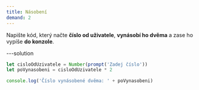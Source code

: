```yaml
---
title: Násobení
demand: 2
---
```


Napište kód, který načte **číslo od uživatele**, **vynásobí ho dvěma** a zase ho vypíše **do konzole**.

---solution

```js
let cisloOdUzivatele = Number(prompt('Zadej číslo'))
let poVynasobeni = cisloOdUzivatele * 2

console.log('Číslo vynásobené dvěma: ' + poVynasobeni)
```

